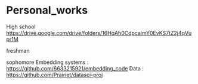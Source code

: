 # Personal_works
High school
  https://drive.google.com/drive/folders/16HqAh0CdpcaimY0EvKS7tZ2j4qVupr1M

freshman 
  
sophomore
  Embedding systems : https://github.com/6633215921/embedding_code
  Data : https://github.com/Prairiet/datasci-proj
